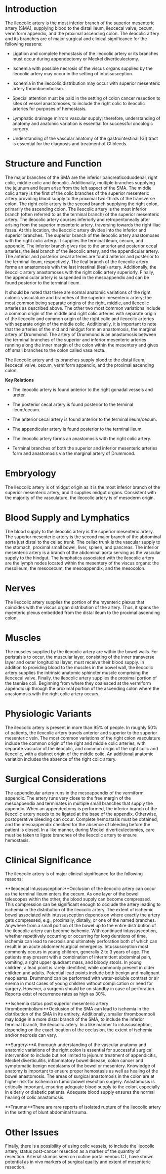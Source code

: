 # Introduction

The ileocolic artery is the most inferior branch of the superior mesenteric artery (SMA), supplying blood to the distal ileum, ileocecal valve, cecum, vermiform appendix, and the proximal ascending colon. The ileocolic artery and its branches are of major surgical and clinical significance for the following reasons:

- Ligation and complete hemostasis of the ileocolic artery or its branches must occur during appendectomy or Meckel diverticulectomy.

- Ischemia with possible necrosis of the viscus organs supplied by the ileocolic artery may occur in the setting of intussusception.

- Ischemia in the ileocolic distribution may occur with superior mesenteric artery thromboembolism.

- Special attention must be paid in the setting of colon cancer resection to sites of vessel anastomoses, to include the right colic to ileocolic arteries for purposes of hemostasis.

- Lymphatic drainage mirrors vascular supply; therefore, understanding of anatomy and anatomic variation is essential for successful oncologic surgery.

- Understanding of the vascular anatomy of the gastrointestinal (GI) tract is essential for the diagnosis and treatment of GI bleeds.

# Structure and Function

The major branches of the SMA are the inferior pancreaticoduodenal, right colic, middle colic and ileocolic. Additionally, multiple branches supplying the jejunum and ileum arise from the left aspect of the SMA. The middle colic artery is the first of the colic branches of the superior mesenteric artery providing blood supply to the proximal two-thirds of the transverse colon. The right colic artery is the second branch supplying the right colon, primarily the ascending colon. The ileocolic artery is the most inferior branch (often referred to as the terminal branch) of the superior mesenteric artery. The ileocolic artery courses inferiorly and retroperitoneally after arising from the superior mesenteric artery, traversing towards the right iliac fossa. At this location, the ileocolic artery divides into the inferior and superior branches. The superior branch of the ileocolic artery anastomoses with the right colic artery. It supplies the terminal ileum, cecum, and appendix. The inferior branch gives rise to the anterior and posterior cecal arteries, the ileal branch of the ileocolic artery, and the appendicular artery. The anterior and posterior cecal arteries are found anterior and posterior to the terminal ileum, respectively. The ileal branch of the ileocolic artery forms an anastomosis with the last intestinal (ileal) artery. Additionally, the ileocolic artery anastomoses with the right colic artery superiorly. Finally, the appendicular artery is suspended in the mesoappendix and can be found posterior to the terminal ileum.

It should be noted that there are normal anatomic variations of the right colonic vasculature and branches of the superior mesenteric artery; the most common being separate origins of the right, middle, and ileocolic arteries as described above. The other two most common variations include a common origin of the middle and right colic arteries with separate origin of the ileocolic and common origin of the right colic and ileocolic arteries with separate origin of the middle colic. Additionally, it is important to note that the arteries of the mid and hindgut form an anastomosis, the marginal artery of Drummond. The artery of Drummond is an anastomosis between the terminal branches of the superior and inferior mesenteric arteries running along the inner margin of the colon within the mesentery and gives off small branches to the colon called vasa recta.

The ileocolic artery and its branches supply blood to the distal ileum, ileocecal valve, cecum, vermiform appendix, and the proximal ascending colon.

**Key Relations**

- The ileocolic artery is found anterior to the right gonadal vessels and ureter.

- The posterior cecal artery is found posterior to the terminal ileum/cecum.

- The anterior cecal artery is found anterior to the terminal ileum/cecum.

- The appendicular artery is found posterior to the terminal ileum.

- The ileocolic artery forms an anastomosis with the right colic artery.

- Terminal branches of both the superior and inferior mesenteric arteries form and anastomosis via the marginal artery of Drummond.

# Embryology

The ileocolic artery is of midgut origin as it is the most inferior branch of the superior mesenteric artery, and it supplies midgut organs. Consistent with the majority of the vasculature, the ileocolic artery is of mesoderm origin.

# Blood Supply and Lymphatics

The blood supply to the ileocolic artery is the superior mesenteric artery. The superior mesenteric artery is the second major branch of the abdominal aorta just distal to the celiac trunk. The celiac trunk is the vascular supply to the stomach, proximal small bowel, liver, spleen, and pancreas. The inferior mesenteric artery is a branch of the abdominal aorta serving as the vascular supply to the hindgut. The lymphatics associated with the ileocolic artery are the lymph nodes located within the mesentery of the viscus organs: the mesoileum, the mesocecum, the mesoappendix, and the mesocolon.

# Nerves

The ileocolic artery supplies the portion of the myenteric plexus that coincides with the viscus organ distribution of the artery. Thus, it spans the myenteric plexus embedded from the distal ileum to the proximal ascending colon.

# Muscles

The muscles supplied by the ileocolic artery are within the bowel walls. For peristalsis to occur, the muscular layer, consisting of the inner transverse layer and outer longitudinal layer, must receive their blood supply. In addition to providing blood to the muscles in the bowel wall, the ileocolic artery supplies the intrinsic anatomic sphincter muscle comprising the ileocecal valve. Finally, the ileocolic artery supplies the proximal portion of the taeniae coli. Beginning from where they coalesced at the vermiform appendix up through the proximal portion of the ascending colon where the anastomosis with the right colic artery occurs.

# Physiologic Variants

The ileocolic artery is present in more than 95% of people. In roughly 50% of patients, the ileocolic artery travels anterior and superior to the superior mesenteric vein. The most common variations of the right colon vasculature include the common origin of the right and middle colic arteries, with separate vascular of the ileocolic, and common origin of the right colic and ileocolic, with a distinct origin of the middle colic. An additional anatomic variation includes the absence of the right colic artery.

# Surgical Considerations

The appendicular artery runs in the mesoappendix of the vermiform appendix. The artery runs very close to the free margin of the mesoappendix and terminates in multiple small branches that supply the appendix. When an appendectomy is performed, the inferior branch of the ileocolic artery needs to be ligated at the base of the appendix. Otherwise, postoperative bleeding can occur. Complete hemostasis must be obtained, and the mesoappendix checked for the absence of bleeding before the patient is closed. In a like manner, during Meckel diverticulectomies, care must be taken to ligate branches of the ileocolic artery to ensure hemostasis.

# Clinical Significance

The ileocolic artery is of major clinical significance for the following reasons:

**Ileocecal Intussusception:**Occlusion of the ileocolic artery can occur as the terminal ileum enters the cecum. As one layer of the bowel telescopes within the other, the blood supply can become compressed. This compression can be significant enough to occlude the artery leading to ischemia in the distribution of the ileocolic artery. The extent of ischemic bowel associated with intussusception depends on where exactly the artery gets compressed, e.g., proximally, distally, or one of the named branches. Anywhere from a small portion of the bowel up to the entire distribution of the ileocolic artery can become ischemic. With continued intussusception, whether repetitively occurring or occurring for long durations of time, ischemia can lead to necrosis and ultimately perforation both of which can result in an acute abdomen/surgical emergency. Intussusception most commonly occurs in young children, generally 2 to 3 years of age. The patients may present with a combination of intermittent abdominal pain, vomiting, a right upper quadrant mass, and bloody stools. In young children, a lead point is rarely identified, while commonly present in older children and adults. Potential lead points include both benign and malignant neoplasms. Drummond can be performed with water-soluble contrast or air enema in most cases of young children without complication or need for surgery. However, a surgeon should be on standby in case of perforation. Reports exist of recurrence rates as high as 30%.

**Ischemia status post superior mesenteric artery thromboembolism:**Occlusion of the SMA can lead to ischemia in the distribution of the SMA in its entirety. Additionally, smaller thromboemboli may lodge in a more distal branch of the SMA, to include the inferior terminal branch, the ileocolic artery. In a like manner to intussusception, depending on the exact location of the occlusion, the extent of ischemia and/or necrosis can vary.

**Surgery:**A thorough understanding of the vascular anatomy and anatomic variations of the right colon is essential for successful surgical intervention to include but not limited to jejunum treatment of appendicitis, Meckel diverticulitis, inflammatory bowel disease, colon cancer and symptomatic benign neoplasms of the bowel or mesentery. Knowledge of anatomy is important to ensure proper hemostasis as well as healing of the bowel anastomosis. The areas of surgical anastomosis in the colon are at higher risk for ischemia in tumor/bowel resection surgery. Anastamosis is critically important, ensuring adequate blood supply to the colon, especially in elderly or diabetic patients. Adequate blood supply ensures the normal healing of colic anastomosis.

**Trauma:**There are rare reports of isolated rupture of the ileocolic artery in the setting of blunt abdominal trauma.

# Other Issues

Finally, there is a possibility of using colic vessels, to include the ileocolic artery, status post-cancer resection as a marker of the quantity of resection. Arterial stumps seen on routine portal venous CT, have shown potential as in vivo markers of surgical quality and extent of mesenteric resection.